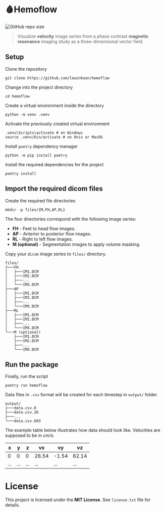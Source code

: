# 🩸Hemoflow

![GitHub repo size](https://img.shields.io/github/repo-size/lewinkoon/hemoflow)

> Visualize **velocity** image series from a phase contrast **magnetic resonance** imaging study as a three-dimensional vector field.

## Setup

Clone the repository

```shell
git clone https://github.com/lewinkoon/hemoflow
```

Change into the project directory

```shell
cd hemoflow
```

Create a virtual environment inside the directory

```shell
python -m venv .venv
```

Activate the previously created virtual environment

```shell
.venv\Scripts\activate # on Windows
source .venv/bin/activate # on Unix or MacOS
```

Install `poetry` dependency manager

```shell
python -m pip install poetry
```

Install the required dependencies for the project

```shell
poetry install
```

## Import the required dicom files

Create the required file directories

```shell
mkdir -p files/{M,FH,AP,RL}
```
The four directories correspond with the following image series:

- **FH** - Feet to head flow images.
- **AP** - Anterior to posterior flow images.
- **RL** - Right to left flow images.
- **M (optional)** - Segmentation images to apply volume masking.

Copy your `dicom` image series to `files/` directory.

```
files/
├───FH
│   ├───IM1.DCM
│   ├───IM2.DCM
│   ├───...
│   └───IMX.DCM
├───AP
│   ├───IM1.DCM
│   ├───IM2.DCM
│   ├───...
│   └───IMX.DCM
├───RL
│   ├───IM1.DCM
│   ├───IM2.DCM
│   ├───...
│   └───IMX.DCM
└───M (optional)
    ├───IM1.DCM
    ├───IM2.DCM
    ├───...
    └───IMX.DCM
```

## Run the package

Finally, run the script

```shell
poetry run hemoflow
```

Data files in `.csv` format will be created for each timestep in `output/` folder.

```
output/
├───data.csv.0
├───data.csv.26
├───...
└───data.csv.603
```

The example table below illustrates how data should look like. Velocities are supposed to be in *cm/s*.

| x   | y   | z   | vx    | vy    | vz    |
| --- | --- | --- | ----- | ----- | ----- |
| 0   | 0   | 0   | 26.54 | -1.54 | 62.14 |
| ... | ... | ... | ...   | ...   | ...   |


# License

This project is licensed under the **MIT License**. See `license.txt` file for details.